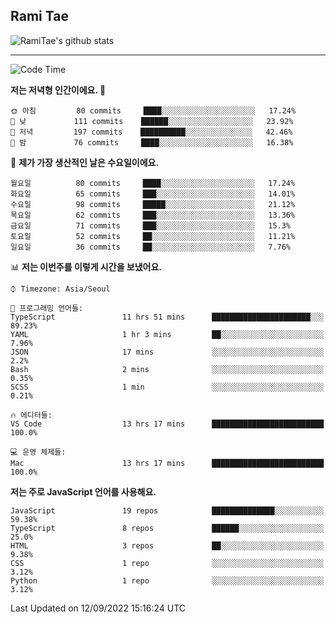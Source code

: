 ## Rami Tae

![RamiTae's github stats](https://github-readme-stats.vercel.app/api?username=RamiTae&show_icons=true&theme=tokyonight)

---
<!--START_SECTION:waka-->
![Code Time](http://img.shields.io/badge/Code%20Time-361%20hrs%2043%20mins-blue)

**저는 저녁형 인간이에요. 🦉** 

```text
🌞 아침         80 commits     ████░░░░░░░░░░░░░░░░░░░░░   17.24% 
🌆 낮　         111 commits    ██████░░░░░░░░░░░░░░░░░░░   23.92% 
🌃 저녁         197 commits    ██████████░░░░░░░░░░░░░░░   42.46% 
🌙 밤　         76 commits     ████░░░░░░░░░░░░░░░░░░░░░   16.38%

```
📅 **제가 가장 생산적인 날은 수요일이에요.** 

```text
월요일          80 commits     ████░░░░░░░░░░░░░░░░░░░░░   17.24% 
화요일          65 commits     ███░░░░░░░░░░░░░░░░░░░░░░   14.01% 
수요일          98 commits     █████░░░░░░░░░░░░░░░░░░░░   21.12% 
목요일          62 commits     ███░░░░░░░░░░░░░░░░░░░░░░   13.36% 
금요일          71 commits     ███░░░░░░░░░░░░░░░░░░░░░░   15.3% 
토요일          52 commits     ██░░░░░░░░░░░░░░░░░░░░░░░   11.21% 
일요일          36 commits     ██░░░░░░░░░░░░░░░░░░░░░░░   7.76%

```


📊 **저는 이번주를 이렇게 시간을 보냈어요.** 

```text
⌚︎ Timezone: Asia/Seoul

💬 프로그래밍 언어들: 
TypeScript               11 hrs 51 mins      ██████████████████████░░░   89.23% 
YAML                     1 hr 3 mins         ██░░░░░░░░░░░░░░░░░░░░░░░   7.96% 
JSON                     17 mins             ░░░░░░░░░░░░░░░░░░░░░░░░░   2.2% 
Bash                     2 mins              ░░░░░░░░░░░░░░░░░░░░░░░░░   0.35% 
SCSS                     1 min               ░░░░░░░░░░░░░░░░░░░░░░░░░   0.21%

🔥 에디터들: 
VS Code                  13 hrs 17 mins      █████████████████████████   100.0%

💻 운영 체제들: 
Mac                      13 hrs 17 mins      █████████████████████████   100.0%

```

**저는 주로 JavaScript 언어를 사용해요.** 

```text
JavaScript               19 repos            ██████████████░░░░░░░░░░░   59.38% 
TypeScript               8 repos             ██████░░░░░░░░░░░░░░░░░░░   25.0% 
HTML                     3 repos             ██░░░░░░░░░░░░░░░░░░░░░░░   9.38% 
CSS                      1 repo              ░░░░░░░░░░░░░░░░░░░░░░░░░   3.12% 
Python                   1 repo              ░░░░░░░░░░░░░░░░░░░░░░░░░   3.12%

```



 Last Updated on 12/09/2022 15:16:24 UTC
<!--END_SECTION:waka-->
